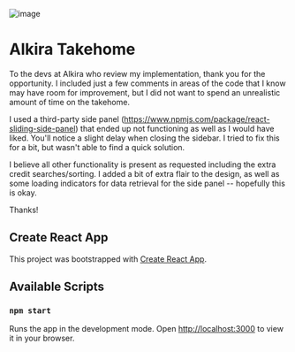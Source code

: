 ![image](https://user-images.githubusercontent.com/63132397/162613296-740da611-d5e6-452c-84b3-153020f28957.png)


# Alkira Takehome

To the devs at Alkira who review my implementation, thank you for the opportunity. I included just a few comments in areas of the code that I know may have room for improvement, but I did not want to spend an unrealistic amount of time on the takehome.

I used a third-party side panel (https://www.npmjs.com/package/react-sliding-side-panel) that ended up not functioning as well as I would have liked. You'll notice a slight delay when closing the sidebar. I tried to fix this for a bit, but wasn't able to find a quick solution.

I believe all other functionality is present as requested including the extra credit searches/sorting. I added a bit of extra flair to the design, as well as some loading indicators for data retrieval for the side panel -- hopefully this is okay.


Thanks!



## Create React App

This project was bootstrapped with [Create React App](https://github.com/facebook/create-react-app).

## Available Scripts


### `npm start`

Runs the app in the development mode.
Open [http://localhost:3000](http://localhost:3000) to view it in your browser.
